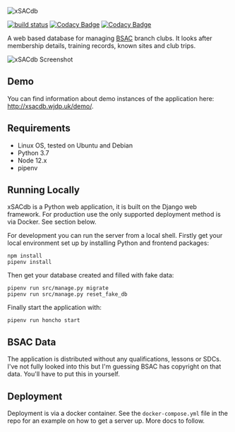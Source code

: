 ![xSACdb](https://raw.githubusercontent.com/wjdp/xSACdb/master/assets/images/xsacdb.gif)

[![build status](https://gitlab.com/wjdp/xSACdb/badges/master/build.svg)](https://gitlab.com/wjdp/xSACdb/commits/master) [![Codacy Badge](https://api.codacy.com/project/badge/Coverage/c8831628fa6943f8884c54370e94d87c)](https://www.codacy.com/app/wjdp/xSACdb?utm_source=github.com&utm_medium=referral&utm_content=wjdp/xSACdb&utm_campaign=Badge_Coverage) [![Codacy Badge](https://api.codacy.com/project/badge/Grade/c8831628fa6943f8884c54370e94d87c)](https://www.codacy.com/app/wjdp/xSACdb?utm_source=github.com&amp;utm_medium=referral&amp;utm_content=wjdp/xSACdb&amp;utm_campaign=Badge_Grade)

A web based database for managing [BSAC](https://www.bsac.com/) branch clubs. It looks after membership details, training records, known sites and club trips.

![xSACdb Screenshot](https://raw.githubusercontent.com/wjdp/xSACdb/master/assets/screenshots/dashboard.png)

Demo
----

You can find information about demo instances of the application here: <http://xsacdb.wjdp.uk/demo/>.


Requirements
------------

- Linux OS, tested on Ubuntu and Debian
- Python 3.7
- Node 12.x
- pipenv


Running Locally
-------
xSACdb is a Python web application, it is built on the Django web framework. For production use the only supported deployment method is via Docker. See section below.

For development you can run the server from a local shell. Firstly get your local environment set up by installing Python and frontend packages:

    npm install
    pipenv install

Then get your database created and filled with fake data:

    pipenv run src/manage.py migrate
    pipenv run src/manage.py reset_fake_db

Finally start the application with:

    pipenv run honcho start


BSAC Data
---------
The application is distributed without any qualifications, lessons or SDCs. I've not fully looked into this but I'm guessing BSAC has copyright on that data. You'll have to put this in yourself.


Deployment
----------

Deployment is via a docker container. See the `docker-compose.yml` file in the repo for an example on how to get a server up. More docs to follow.

